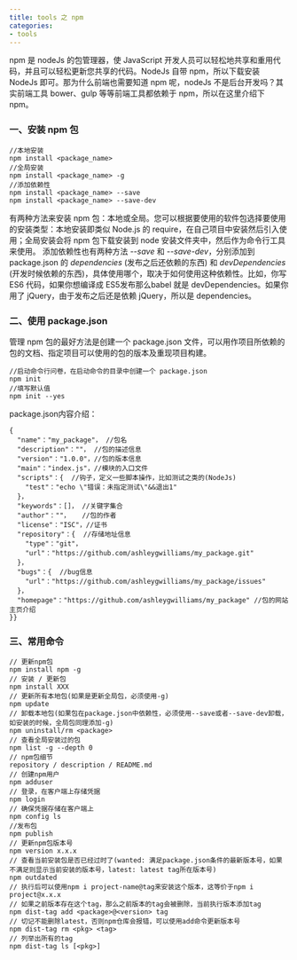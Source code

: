```yaml
---
title: tools 之 npm
categories:
- tools
---
```

npm 是 nodeJs 的包管理器，使 JavaScript 开发人员可以轻松地共享和重用代码，并且可以轻松更新您共享的代码。NodeJs 自带 npm，所以下载安装 NodeJs 即可。那为什么前端也需要知道 npm 呢，nodeJs 不是后台开发吗？其实前端工具 bower、gulp 等等前端工具都依赖于 npm，所以在这里介绍下 npm。
<!--more-->
### 一、安装 npm 包
```
//本地安装
npm install <package_name>
//全局安装
npm install <package_name> -g
//添加依赖性
npm install <package_name> --save
npm install <package_name> --save-dev
```
有两种方法来安装 npm 包：本地或全局。您可以根据要使用的软件包选择要使用的安装类型：本地安装即类似 Node.js 的 require，在自己项目中安装然后引入使用；全局安装会将 npm 包下载安装到 node 安装文件夹中，然后作为命令行工具来使用。
添加依赖性也有两种方法 *--save* 和 *--save-dev*，分别添加到 package.json 的 *dependencies* (发布之后还依赖的东西) 和 *devDependencies* (开发时候依赖的东西)，具体使用哪个，取决于如何使用这种依赖性。比如，你写 ES6 代码，如果你想编译成 ES5发布那么babel 就是 devDependencies。如果你用了 jQuery，由于发布之后还是依赖 jQuery，所以是 dependencies。
### 二、使用 package.json
管理 npm 包的最好方法是创建一个 package.json 文件，可以用作项目所依赖的包的文档、指定项目可以使用的包的版本及重现项目构建。
````
//启动命令行问卷，在启动命令的目录中创建一个 package.json
npm init
//填写默认值
npm init --yes
````
package.json内容介绍：
````
{
  "name"："my_package"， //包名
  "description"：""， //包的描述信息
  "version"："1.0.0"，//包的版本信息
  "main"："index.js"，//模块的入口文件
  "scripts"：{  //钩子，定义一些脚本操作，比如测试之类的(NodeJs)
    "test"："echo \"错误：未指定测试\"&&退出1"
  }，
  "keywords"：[]， //关键字集合
  "author"：""，   //包的作者
  "license"："ISC"，//证书
  "repository"：{  //存储地址信息
    "type"："git"，
    "url"："https://github.com/ashleygwilliams/my_package.git"
  }，
  "bugs"：{  //bug信息
    "url"："https://github.com/ashleygwilliams/my_package/issues"
  }，
  "homepage"："https://github.com/ashleygwilliams/my_package" //包的网站主页介绍
}}
````
### 三、常用命令
````
// 更新npm包
npm install npm -g
// 安装 / 更新包
npm install XXX
// 更新所有本地包(如果是更新全局包，必须使用-g)
npm update
// 卸载本地包(如果包在package.json中依赖性，必须使用--save或者--save-dev卸载，如安装的时候，全局包同理添加-g)
npm uninstall/rm <package>
// 查看全局安装过的包
npm list -g --depth 0
// npm包细节
repository / description / README.md
// 创建npm用户
npm adduser
// 登录，在客户端上存储凭据
npm login
// 确保凭据存储在客户端上
npm config ls
//发布包
npm publish
// 更新npm包版本号
npm version x.x.x
// 查看当前安装包是否已经过时了(wanted: 满足package.json条件的最新版本号，如果不满足则显示当前安装的版本号，latest: latest tag所在版本号)
npm outdated
// 执行后可以使用npm i project-name@tag来安装这个版本，这等价于npm i project@x.x.x
// 如果之前版本存在这个tag，那么之前版本的tag会被删除，当前执行版本添加tag
npm dist-tag add <package>@<version> tag
// 切记不能删除latest，否则npm仓库会报错，可以使用add命令更新版本号
npm dist-tag rm <pkg> <tag>
// 列举出所有的tag
npm dist-tag ls [<pkg>]
````